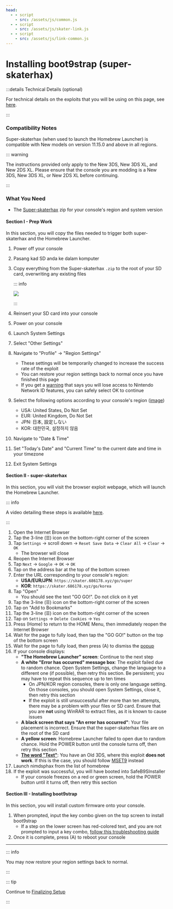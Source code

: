 ```yaml
---
head:
  - - script
    - src: /assets/js/common.js
  - - script
    - src: /assets/js/skater-link.js
  - - script
    - src: /assets/js/link-common.js
---
```


# Installing boot9strap (super-skaterhax)

:::details Technical Details (optional)

For technical details on the exploits that you will be using on this page, see [here](https://github.com/zoogie/super-skaterhax).

:::

### Compatibility Notes

Super-skaterhax (when used to launch the Homebrew Launcher) is compatible with New models on version 11.15.0 and above in all regions.

::: warning

The instructions provided only apply to the New 3DS, New 3DS XL, and New 2DS XL. Please ensure that the console you are modding is a New 3DS, New 3DS XL, or New 2DS XL before continuing.

:::

### What You Need

- The [Super-skaterhax](https://skater.nintendohomebrew.com) zip for your console's region and system version

#### Section I - Prep Work

In this section, you will copy the files needed to trigger both super-skaterhax and the Homebrew Launcher.

1. Power off your console

2. Pasang kad SD anda ke dalam komputer

3. Copy everything from the Super-skaterhax `.zip` to the root of your SD card, overwriting any existing files

    ::: info

    ![](/images/screenshots/skaterhax/skater-root-layout.png)

    :::

4. Reinsert your SD card into your console

5. Power on your console

6. Launch System Settings

7. Select "Other Settings"

8. Navigate to "Profile" -> "Region Settings"
    - These settings will be temporarily changed to increase the success rate of the exploit
    - You can restore your region settings back to normal once you have finished this page
    - If you get a [warning](/images/screenshots/skaterhax/country-change-notice.png) that says you will lose access to Nintendo Network ID features, you can safely select OK to continue

9. Select the following options according to your console's region ([image](/images/screenshots/skaterhax/skater-lang.png))
    - USA: United States, Do Not Set
    - EUR: United Kingdom, Do Not Set
    - JPN: 日本, 設定しない
    - KOR: 대한민국, 설정하지 않음

10. Navigate to "Date & Time"

11. Set "Today's Date" and "Current Time" to the current date and time in your timezone

12. Exit System Settings

#### Section II - super-skaterhax

In this section, you will visit the browser exploit webpage, which will launch the Homebrew Launcher.

::: info

A video detailing these steps is available [here](https://www.youtube.com/watch?v=DEcZB72vJts).

:::

1. Open the Internet Browser
2. Tap the 3-line (☰) icon on the bottom-right corner of the screen
3. Tap `Settings` -> scroll down -> `Reset Save Data` -> `Clear All` -> `Clear` -> `OK`
    - The browser will close
4. Reopen the Internet Browser
5. Tap `Next` -> `Google` -> `OK` -> `OK`
6. Tap on the address bar at the top of the bottom screen
7. Enter the URL corresponding to your console's region:
    - **USA/EUR/JPN**: `https://skater.686178.xyz/go/super`
    - **KOR**: `https://skater.686178.xyz/go/korea`
8. Tap "Open"
    - You should see the text "GO GO!". Do not click on it yet
9. Tap the 3-line (☰) icon on the bottom-right corner of the screen
10. Tap on "Add to Bookmarks"
11. Tap the 3-line (☰) icon on the bottom-right corner of the screen
12. Tap on `Settings` -> `Delete Cookies` -> `Yes`
13. Press (Home) to return to the HOME Menu, then immediately reopen the Internet Browser
14. Wait for the page to fully load, then tap the "GO GO!" button on the top of the bottom screen
15. Wait for the page to fully load, then press (A) to dismiss the [popup](/images/screenshots/skaterhax/skater-popup.png)
16. If your console displays:
    - **"The Homebrew Launcher" screen**: Continue to the next step
    - **A white "Error has occurred" message box**: The exploit failed due to random chance. Open System Settings, change the language to a different one (if possible), then retry this section. Be persistent; you may have to repeat this sequence up to ten times
        - On JPN/KOR region consoles, there is only one language setting. On those consoles, you should open System Settings, close it, then retry this section
        - If the exploit is still unsuccessful after more than ten attempts, there may be a problem with your files or SD card. Ensure that you are **not** using WinRAR to extract files, as it is known to cause issues
    - **A black screen that says "An error has occurred"**: Your file placement is incorrect. Ensure that the super-skaterhax files are on the root of the SD card
    - **A yellow screen**: Homebrew Launcher failed to open due to random chance. Hold the POWER button until the console turns off, then retry this section
    - **[The word "Text"](/images/screenshots/skaterhax/skater-old3ds.png)**: You have an Old 3DS, where this exploit **does not work**. If this is the case, you should follow [MSET9](installing-boot9strap-\(mset9\)) instead
17. Launch nimdsphax from the list of homebrew
18. If the exploit was successful, you will have booted into SafeB9SInstaller
    - If your console freezes on a red or green screen, hold the POWER button until it turns off, then retry this section

#### Section III - Installing boot9strap

In this section, you will install custom firmware onto your console.

1. When prompted, input the key combo given on the top screen to install boot9strap
    - If a step on the lower screen has red-colored text, and you are not prompted to input a key combo, [follow this troubleshooting guide](troubleshooting-super-skaterhax)
2. Once it is complete, press (A) to reboot your console

<!--@include: ./_include/configure-luma3ds.md -->

<!--@include: ./_include/luma3ds-installed-note.md -->

___

::: info

You may now restore your region settings back to normal.

:::

::: tip

Continue to [Finalizing Setup](finalizing-setup)

:::
